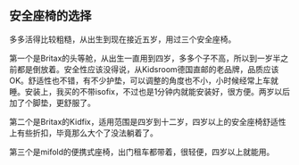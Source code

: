 ## 安全座椅的选择

多多活得比较粗糙，从出生到现在接近五岁，用过三个安全座椅。

第一个是Britax的头等舱，从出生一直用到四岁，多多个子不高，所以到一岁半之前都是倒放着。安全性应该没得说，从Kidsroom德国直邮的老品牌，品质应该OK。舒适性也不错，有不少护垫，可以调整的角度也不小，小时候经常上车就睡。安装上，我买的不带isofix，不过也是1分钟内就能安装好，很方便。两岁以后加了个脚垫，更舒服了。

第二个是Britax的Kidfix，适用范围是四岁到十二岁，四岁以上的安全座椅舒适性上有些折扣，毕竟那么大个了没法躺着了。

第三个是mifold的便携式座椅，出门租车都带着，很轻便，四岁以上就能用。

